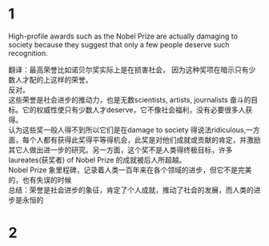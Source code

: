 # 1    
High-profile awards such as the Nobel Prize are actually damaging to society because they suggest that only a few people deserve such recognition.

翻译：最高荣誉比如诺贝尔奖实际上是在损害社会， 因为这种奖项在暗示只有少数人才配的上这样的荣誉。     
反对。    
这些荣誉是社会进步的推动力，也是无数scientists, artists, journalists 奋斗的目标。它的权威性使只有少数人才deserve，它不像社会福利，没有必要很多人获得。       
认为这些奖一般人得不到所以它们是在damage to society 得说法ridiculous,一方面，每个人都有获得此奖得平等得机会，此奖是对他们成就或贡献的肯定，并激励其它人做出进一步的研究。另一方面，这个奖不是人类得终极目标，许多laureates(获奖者) of Nobel Prize 的成就被后人所超越。     
Nobel Prize 象里程碑，记录着人类一百年来在各个领域的进步，但它不是完美的，也有失误的时候    
总结：荣誉是社会进步的象征，肯定了个人成就，推动了社会的发展，而人类的进步是永恒的       

# 2    

